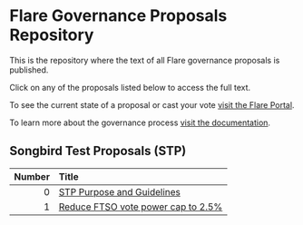 #  Flare Governance Proposals Repository

This is the repository where the text of all Flare governance proposals is published.

Click on any of the proposals listed below to access the full text.

To see the current state of a proposal or cast your vote [visit the Flare Portal](https://portal.flare.network).

To learn more about the governance process [visit the documentation](https://docs.flare.network/tech/governance).

## Songbird Test Proposals (STP)

| Number | Title                                              |
| -----: | :------------------------------------------------- |
|      0 | [STP Purpose and Guidelines](STP/STP_0.md)         |
|      1 | [Reduce FTSO vote power cap to 2.5%](STP/STP_1.md) |
